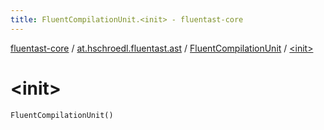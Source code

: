 ```yaml
---
title: FluentCompilationUnit.<init> - fluentast-core
---
```


[fluentast-core](../../index.html) / [at.hschroedl.fluentast.ast](../index.html) / [FluentCompilationUnit](index.html) / [&lt;init&gt;](.)

# &lt;init&gt;

`FluentCompilationUnit()`
